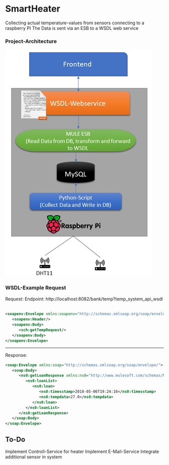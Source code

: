 # SmartHeater 

Collecting actual temperature-values from sensors connecting to a raspberry PI 
The Data is sent via an ESB to a WSDL web service

### Project-Architecture
![alt text](https://github.com/gandhi187/SmartHeater/blob/master/Pr%C3%A4sentation1.png "Architecture")


### WSDL-Example Request

Request:
Endpoint: http://localhost:8082/bank/temp?temp_system_api_wsdl


```xml

<soapenv:Envelope xmlns:soapenv="http://schemas.xmlsoap.org/soap/envelope/" xmlns:sch="http://www.mulesoft.com/schemas/Mule/Schema.xsd">
   <soapenv:Header/>
   <soapenv:Body>
      <sch:getTempRequest/>
   </soapenv:Body>
</soapenv:Envelope>
```
---

Response:

```xml
<soap:Envelope xmlns:soap="http://schemas.xmlsoap.org/soap/envelope/">
   <soap:Body>
      <ns0:getLoanResponse xmlns:ns0="http://www.mulesoft.com/schemas/Mule/Schema.xsd">
         <ns0:loanList>
            <ns0:loan>
               <ns0:timesstamp>2018-05-06T19:24:16</ns0:timesstamp>
               <ns0:tempdata>27.0</ns0:tempdata>
            </ns0:loan>
         </ns0:loanList>
      </ns0:getLoanResponse>
   </soap:Body>
</soap:Envelope>
```

## To-Do
Implement Controll-Service for heater
Implement E-Mail-Service
Integrate additional sensor in system
